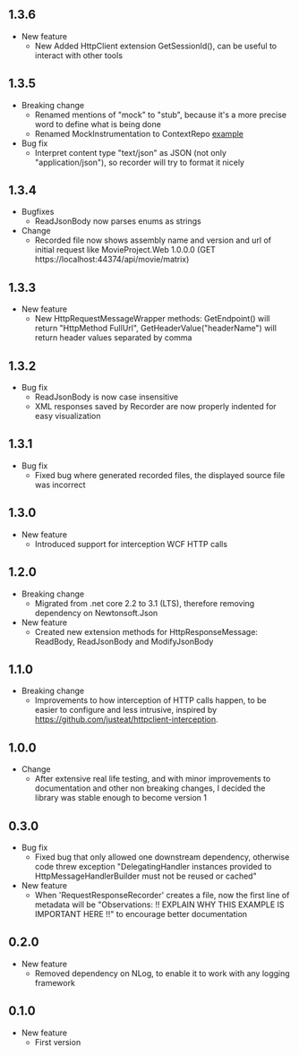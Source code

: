 ## 1.3.6
- New feature
    - New Added HttpClient extension GetSessionId(), can be useful to interact with other tools

## 1.3.5
- Breaking change
    - Renamed mentions of "mock" to "stub", because it's a more precise word to define what is being done
    - Renamed MockInstrumentation to ContextRepo [example](/Examples/MovieProject/MovieProject.Tests/MovieProject.IsolatedTests/ComponentTesting/TestServerFixture.cs#L67)
- Bug fix
    - Interpret content type "text/json" as JSON (not only "application/json"), so recorder will try to format it nicely

## 1.3.4
- Bugfixes
    - ReadJsonBody<T> now parses enums as strings
- Change
    - Recorded file now shows assembly name and version and url of initial request like MovieProject.Web 1.0.0.0 (GET https://localhost:44374/api/movie/matrix)

## 1.3.3
- New feature
    - New HttpRequestMessageWrapper methods: GetEndpoint() will return "HttpMethod FullUrl", GetHeaderValue("headerName") will return header values separated by comma

## 1.3.2
- Bug fix
    - ReadJsonBody<T> is now case insensitive
    - XML responses saved by Recorder are now properly indented for easy visualization

## 1.3.1
- Bug fix
    - Fixed bug where generated recorded files, the displayed source file was incorrect

## 1.3.0
- New feature
    - Introduced support for interception WCF HTTP calls

## 1.2.0
- Breaking change
    - Migrated from .net core 2.2 to 3.1 (LTS), therefore removing dependency on Newtonsoft.Json
- New feature
    - Created new extension methods for HttpResponseMessage: ReadBody, ReadJsonBody<T> and ModifyJsonBody<T>

## 1.1.0
- Breaking change
    - Improvements to how interception of HTTP calls happen, to be easier to configure and less intrusive, inspired by https://github.com/justeat/httpclient-interception.

## 1.0.0
- Change
    - After extensive real life testing, and with minor improvements to documentation and other non breaking changes, I decided the library was stable enough to become version 1

## 0.3.0
- Bug fix
    - Fixed bug that only allowed one downstream dependency, otherwise code threw exception "DelegatingHandler instances provided to HttpMessageHandlerBuilder must not be reused or cached"
- New feature
    -  When 'RequestResponseRecorder' creates a file, now the first line of metadata will be "Observations: !! EXPLAIN WHY THIS EXAMPLE IS IMPORTANT HERE !!" to encourage better documentation

## 0.2.0
- New feature
    - Removed dependency on NLog, to enable it to work with any logging framework

## 0.1.0
- New feature
    - First version
